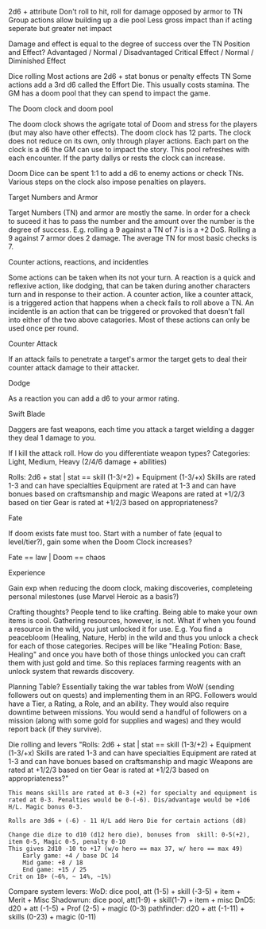 2d6 + attribute
Don't roll to hit, roll for damage
    opposed by armor to TN
Group actions allow building up a die pool
    Less gross impact than if acting seperate but greater net impact

Damage and effect is equal to the degree of success over the TN
Position and Effect?
    Advantaged / Normal / Disadvantaged
    Critical Effect / Normal / Diminished Effect

Dice rolling
Most actions are 2d6 + stat
    bonus or penalty effects TN
Some actions add a 3rd d6 called the Effort Die. This usually costs stamina.
The GM has a doom pool that they can spend to impact the game.

The Doom clock and doom pool

The doom clock shows the agrigate total of Doom and stress for the players (but may also have other effects). The doom clock has 12 parts. The clock does not reduce on its own, only through player actions. Each part on the clock is a d6 the GM can use to impact the story. This pool refreshes with each encounter. If the party dallys or rests the clock can increase.

Doom Dice can be spent 1:1 to add a d6 to enemy actions or check TNs. Various steps on the clock also impose penalties on players.

Target Numbers and Armor

Target Numbers (TN) and armor are mostly the same. In order for a check to suceed it has to pass the number and the amount over the number is the degree of success. E.g. rolling a 9 against a TN of 7 is is a +2 DoS. Rolling a 9 against 7 armor does 2 damage. The average TN for most basic checks is 7.

Counter actions, reactions, and incidentles

Some actions can be taken when its not your turn. A reaction is a quick and reflexive action, like dodging, that can be taken during another characters turn and in response to their action. A counter action, like a counter attack, is a triggered action that happens when a check fails to roll above a TN. An incidentle is an action that can be triggered or provoked that doesn't fall into either of the two above catagories. Most of these actions can only be used once per round.

Counter Attack

If an attack fails to penetrate a target's armor the target gets to deal their counter attack damage to their attacker.

Dodge

As a reaction you can add a d6 to your armor rating.

Swift Blade

Daggers are fast weapons, each time you attack a target wielding a dagger they deal 1 damage to you.


If I kill the attack roll. How do you differentiate weapon types?
Categories: Light, Medium, Heavy (2/4/6 damage + abilities)

Rolls: 2d6 + stat | stat == skill (1-3/+2) + Equipment (1-3/+x)
    Skills are rated 1-3 and can have specialties
    Equipment are rated at 1-3 and can have bonues based on craftsmanship and magic
        Weapons are rated at +1/2/3 based on tier
        Gear is rated at +1/2/3 based on appropriateness?

Fate

If doom exists fate must too. Start with a number of fate (equal to level/tier?), gain some when the Doom Clock increases?

Fate == law | Doom == chaos

Experience

Gain exp when reducing the doom clock, making discoveries, completeing personal milestones (use Marvel Heroic as a basis?)


Crafting thoughts?
People tend to like crafting. Being able to make your own items is cool. Gathering resources, however, is not. What if when you found a resource in the wild, you just unlocked it for use. E.g. You find a peacebloom (Healing, Nature, Herb) in the wild and thus you unlock a check for each of those categories. Recipes will be like "Healing Potion: Base, Healing" and once you have both of those things unlocked you can craft them with just gold and time. So this replaces farming reagents with an unlock system that rewards discovery.

Planning Table?
Essentially taking the war tables from WoW (sending followers out on quests) and implementing them in an RPG. Followers would have a Tier, a Rating, a Role, and an ability. They would also require downtime between missions. You would send a handful of followers on a mission (along with some gold for supplies and wages) and they would report back (if they survive).


Die rolling and levers
    "Rolls: 2d6 + stat | stat == skill (1-3/+2) + Equipment (1-3/+x)
    Skills are rated 1-3 and can have specialties
    Equipment are rated at 1-3 and can have bonues based on craftsmanship and magic
        Weapons are rated at +1/2/3 based on tier
        Gear is rated at +1/2/3 based on appropriateness?"
    
    This means skills are rated at 0-3 (+2) for specialty and equipment is rated at 0-3. Penalties would be 0-(-6). Dis/advantage would be +1d6 H/L. Magic bonus 0-3.

    Rolls are 3d6 + (-6) - 11 H/L add Hero Die for certain actions (d8)

    Change die dize to d10 (d12 hero die), bonuses from  skill: 0-5(+2), item 0-5, Magic 0-5, penalty 0-10
    This gives 2d10 -10 to +17 (w/o hero == max 37, w/ hero == max 49)
        Early game: +4 / base DC 14
        Mid game: +8 / 18
        End game: +15 / 25
    Crit on 18+ (~6%, ~ 14%, ~1%)

Compare system levers:
    WoD: dice pool, att (1-5) + skill (-3-5) + item + Merit + Misc
    Shadowrun: dice pool, att(1-9) + skill(1-7) + item + misc
    DnD5: d20 + att (-1-5) + Prof (2-5) + magic (0-3)
    pathfinder: d20 + att (-1-11) + skills (0-23) + magic (0-11)